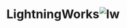 # LightningWorks![lw](https://user-images.githubusercontent.com/121312707/229461987-514c48f9-b0eb-46f8-8736-b096d7ce153d.png)
